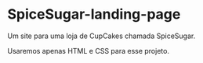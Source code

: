 # SpiceSugar-landing-page
 Um site para uma loja de CupCakes chamada SpiceSugar.
 
 Usaremos apenas HTML e CSS para esse projeto.
